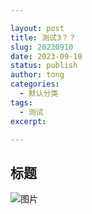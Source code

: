 ```yaml
---

layout: post
title: 测试3？？
slug: 20230910
date: 2023-09-10
status: publish
author: tong
categories:  
  - 默认分类
tags: 
  - 测试
excerpt: 

---
```

## 标题
![图片](https://cdn.jsdelivr.net/gh/shuiwudengli/images@master/0fbea3003af33a8744549e7ad15c10385343b519-97942226.jugyenixz8w.jpg)
